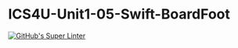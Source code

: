 # ICS4U-Unit1-05-Swift-BoardFoot
[![GitHub's Super Linter](https://github.com/Jenoe-Balote/ICS4U-Unit1-05-Swift-BoardFoot/workflows/GitHub's%20Super%20Linter/badge.svg)](https://github.com/Jenoe-Balote/ICS4U-Unit1-05-Swift-BoardFoot/actions)

